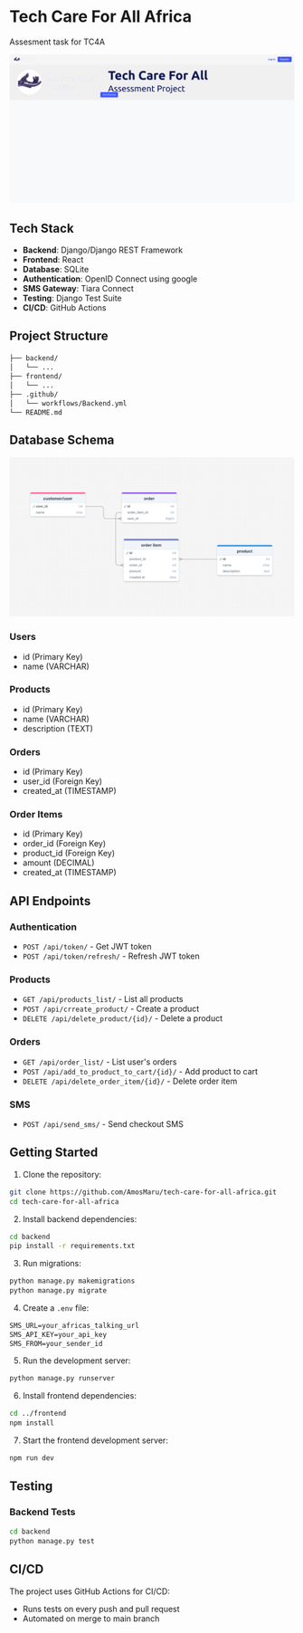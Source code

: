 # Tech Care For All Africa 

Assesment task for TC4A

![Tech Care For All Africa Logo](frontend/src/assets/landing.png)


## Tech Stack

- **Backend**: Django/Django REST Framework
- **Frontend**: React
- **Database**: SQLite
- **Authentication**: OpenID Connect using google 
- **SMS Gateway**: Tiara Connect
- **Testing**: Django Test Suite
- **CI/CD**: GitHub Actions

## Project Structure

```
├── backend/
│   └── ...
├── frontend/
│   └── ...
├── .github/
│   └── workflows/Backend.yml
└── README.md

```

## Database Schema


![Tech Care For All Africa Logo](frontend/src/assets/db_schama.png)
### Users
- id (Primary Key)
- name (VARCHAR)

### Products
- id (Primary Key)
- name (VARCHAR)
- description (TEXT)

### Orders
- id (Primary Key)
- user_id (Foreign Key)
- created_at (TIMESTAMP)

### Order Items
- id (Primary Key)
- order_id (Foreign Key)
- product_id (Foreign Key)
- amount (DECIMAL)
- created_at (TIMESTAMP)

## API Endpoints

### Authentication
- `POST /api/token/` - Get JWT token
- `POST /api/token/refresh/` - Refresh JWT token

### Products
- `GET /api/products_list/` - List all products
- `POST /api/crreate_product/` - Create a product
- `DELETE /api/delete_product/{id}/` - Delete a product

### Orders
- `GET /api/order_list/` - List user's orders
- `POST /api/add_to_product_to_cart/{id}/` - Add product to cart
- `DELETE /api/delete_order_item/{id}/` - Delete order item

### SMS 
- `POST /api/send_sms/` - Send checkout SMS



## Getting Started

1. Clone the repository:
```bash
git clone https://github.com/AmosMaru/tech-care-for-all-africa.git
cd tech-care-for-all-africa
```

2. Install backend dependencies:
```bash
cd backend
pip install -r requirements.txt
```

3. Run migrations:
```bash
python manage.py makemigrations
python manage.py migrate
```

4. Create a `.env` file:
```
SMS_URL=your_africas_talking_url
SMS_API_KEY=your_api_key
SMS_FROM=your_sender_id
```

5. Run the development server:
```bash
python manage.py runserver
```

6. Install frontend dependencies:
```bash
cd ../frontend
npm install
```

7. Start the frontend development server:
```bash
npm run dev
```

## Testing

### Backend Tests
```bash
cd backend
python manage.py test
```

## CI/CD

The project uses GitHub Actions for CI/CD:

- Runs tests on every push and pull request
- Automated on merge to main branch
